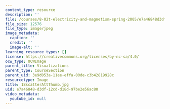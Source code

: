 ```yaml
---
content_type: resource
description: ''
file: /courses/8-02t-electricity-and-magnetism-spring-2005/e7a46848d3df12cdd18d97be2e56ac80_18scatterAttThumb.jpg
file_size: 12576
file_type: image/jpeg
image_metadata:
  caption: ''
  credit: ''
  image-alt: ''
learning_resource_types: []
license: https://creativecommons.org/licenses/by-nc-sa/4.0/
ocw_type: OCWImage
parent_title: Visualizations
parent_type: CourseSection
parent_uid: 3e9d053a-11ee-effa-00de-c3b42819928c
resourcetype: Image
title: 18scatterAttThumb.jpg
uid: e7a46848-d3df-12cd-d18d-97be2e56ac80
video_metadata:
  youtube_id: null
---
```

